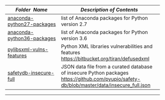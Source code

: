 |&nbsp;&nbsp;&nbsp;&nbsp;&nbsp;&nbsp;_Folder&nbsp;&nbsp;Name_&nbsp;&nbsp;&nbsp;&nbsp;&nbsp;&nbsp;| _Description of Contents_
|:--------------------|--------------------------------------------------------------------------------------------------------------------------------------------------------
| [anaconda-python27-packages](anaconda-python27-packages.txt) |  list of Anaconda packages for Python version 2.7 
| [anaconda-python36-packages](anaconda-python36-packages.txt) |  list of Anaconda packages for Python version 3.6 
| [pylibsxml-vulns-features](pylibsxml-vulns-features.txt) |  Python XML libraries vulnerabilities and features <https://bitbucket.org/tiran/defusedxml> 
| [safetydb-insecure-full](safetydb-insecure-full.json.xz) |  JSON data file from a curated database of insecure Python packages <https://github.com/pyupio/safety-db/blob/master/data/insecure_full.json> 

* * *

